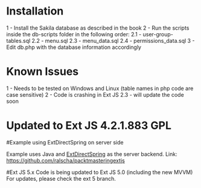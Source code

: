 # Installation

1 - Install the Sakila database as described in the book
2 - Run the scripts inside the db-scripts folder in the following order:
2.1 - user-group-tables.sql
2.2 - menu.sql
2.3 - menu_data.sql
2.4 - permissions_data.sql
3 - Edit db.php with the database information accordingly

# Known Issues

1 - Needs to be tested on Windows and Linux (table names in php code are case sensitive)
2 - Code is crashing in Ext JS 2.3 - will update the code soon

# Updated to Ext JS 4.2.1.883 GPL

#Example using ExtDirectSpring on server side

Example uses Java and [ExtDirectSpring](https://github.com/ralscha/extdirectspring) as the server backend.
Link: https://github.com/ralscha/packtmasteringextjs

#Ext JS 5.x
Code is being updated to Ext JS 5.0 (including the new MVVM)
For updates, please check the ext 5 branch.
